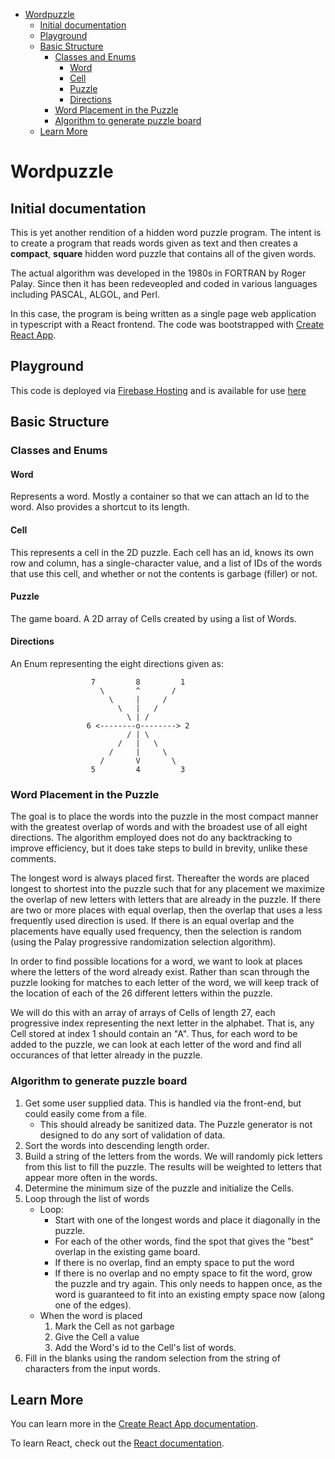 - [Wordpuzzle](#wordpuzzle)
  - [Initial documentation](#initial-documentation)
  - [Playground](#playground)
  - [Basic Structure](#basic-structure)
    - [Classes and Enums](#classes-and-enums)
      - [Word](#word)
      - [Cell](#cell)
      - [Puzzle](#puzzle)
      - [Directions](#directions)
    - [Word Placement in the Puzzle](#word-placement-in-the-puzzle)
    - [Algorithm to generate puzzle board](#algorithm-to-generate-puzzle-board)
  - [Learn More](#learn-more)

# Wordpuzzle  

## Initial documentation
This is yet another rendition of a hidden word puzzle program. The intent is to create a program that reads words given as text and then creates a **compact**, **square** hidden word puzzle that contains all of the given words. 

The actual algorithm was developed in the 1980s in FORTRAN by Roger Palay. Since then it has been redeveopled and coded in various languages including PASCAL, ALGOL, and Perl. 

In this case, the program is being written as a single page web application in typescript with a React frontend. The code was bootstrapped with [Create React App](https://github.com/facebook/create-react-app).

## Playground
This code is deployed via [Firebase Hosting](https://firebase.google.com/) and is available for use [here](https://puzzlesearch-d0f54.web.app)

## Basic Structure

### Classes and Enums
#### Word
Represents a word. Mostly a container so that we can attach an Id to the word.  Also provides a shortcut to its length.

#### Cell
This represents a cell in the 2D puzzle.  Each cell has an id, knows its own row and column, has a single-character value, and a list of IDs of the words that use this cell, and whether or not the contents is garbage (filler) or not.

#### Puzzle
The game board. A 2D array of Cells created by using a list of Words.

#### Directions
An Enum representing the eight directions given as:
```
                  7         8         1
                    \       ^       /
                      \     |     /
                        \   |   /
                          \ | /
                 6 <--------o--------> 2
                          / | \
                        /   |   \
                      /     |     \
                    /       V       \
                  5         4         3
```
### Word Placement in the Puzzle
The goal is to place the words into the puzzle in the most compact manner with the greatest overlap of words and with the broadest use of all eight directions.  The algorithm employed  does not do any backtracking to improve efficiency, but it does take steps to build in brevity, unlike these comments.

The longest word is always placed first.  Thereafter the words are placed longest to shortest into the puzzle such that for any placement we maximize the overlap of new letters with letters that are already in the puzzle.  If there are two or more places with equal overlap, then the overlap that uses a less frequently used direction is used.  If there is an equal overlap and the placements have equally used frequency, then the selection is random (using the Palay progressive randomization selection algorithm).

In order to find possible locations for a word, we want to look at places where the letters of the word already exist.  Rather than scan through the puzzle looking for matches to each letter of the word, we will keep track of the location of each of the 26 different letters within the puzzle.  

We will do this with an array of arrays of Cells of length 27, each progressive index representing the next letter in the alphabet. That is, any Cell stored at index 1 should contain an "A". Thus, for each word to be added to the puzzle, we can look at each letter of the word and find all occurances of that letter already in the puzzle.

### Algorithm to generate puzzle board
1. Get some user supplied data.  This is handled via the front-end, but could easily come from a file.
    - This should already be sanitized data.  The Puzzle generator is not designed to do any sort of validation of data.
2. Sort the words into descending length order.
3. Build a string of the letters from the words. We will randomly pick letters from this list to fill the puzzle. The results will be weighted to letters that appear more often in the words.
4. Determine the minimum size of the puzzle and initialize the Cells.
5. Loop through the list of words
   - Loop: 
     - Start with one of the longest words and place it diagonally in the puzzle.
     - For each of the other words, find the spot that gives the "best" overlap in the existing game board.
     - If there is no overlap, find an empty space to put the word
     - If there is no overlap and no empty space to fit the word, grow the puzzle and try again. This only needs to happen once, as the word is guaranteed to fit into an existing empty space now (along one of the edges).
   - When the word is placed
      1. Mark the Cell as not garbage
      2. Give the Cell a value
      3. Add the Word's id to the Cell's list of words.
6. Fill in the blanks using the random selection from the string of characters from the input words.  

## Learn More

You can learn more in the [Create React App documentation](https://facebook.github.io/create-react-app/docs/getting-started).

To learn React, check out the [React documentation](https://reactjs.org/).
